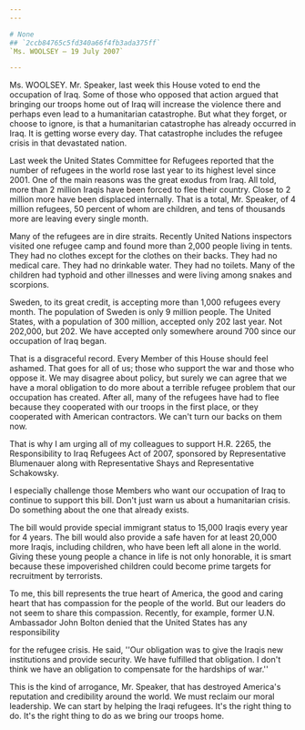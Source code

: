 ```yaml
---
---

# None
## `2ccb84765c5fd340a66f4fb3ada375ff`
`Ms. WOOLSEY — 19 July 2007`

---
```



Ms. WOOLSEY. Mr. Speaker, last week this House voted to end the 
occupation of Iraq. Some of those who opposed that action argued that 
bringing our troops home out of Iraq will increase the violence there 
and perhaps even lead to a humanitarian catastrophe. But what they 
forget, or choose to ignore, is that a humanitarian catastrophe has 
already occurred in Iraq. It is getting worse every day. That 
catastrophe includes the refugee crisis in that devastated nation.

Last week the United States Committee for Refugees reported that the 
number of refugees in the world rose last year to its highest level 
since 2001. One of the main reasons was the great exodus from Iraq. All 
told, more than 2 million Iraqis have been forced to flee their 
country. Close to 2 million more have been displaced internally. That 
is a total, Mr. Speaker, of 4 million refugees, 50 percent of whom are 
children, and tens of thousands more are leaving every single month.

Many of the refugees are in dire straits. Recently United Nations 
inspectors visited one refugee camp and found more than 2,000 people 
living in tents. They had no clothes except for the clothes on their 
backs. They had no medical care. They had no drinkable water. They had 
no toilets. Many of the children had typhoid and other illnesses and 
were living among snakes and scorpions.

Sweden, to its great credit, is accepting more than 1,000 refugees 
every month. The population of Sweden is only 9 million people. The 
United States, with a population of 300 million, accepted only 202 last 
year. Not 202,000, but 202. We have accepted only somewhere around 700 
since our occupation of Iraq began.

That is a disgraceful record. Every Member of this House should feel 
ashamed. That goes for all of us; those who support the war and those 
who oppose it. We may disagree about policy, but surely we can agree 
that we have a moral obligation to do more about a terrible refugee 
problem that our occupation has created. After all, many of the 
refugees have had to flee because they cooperated with our troops in 
the first place, or they cooperated with American contractors. We can't 
turn our backs on them now.

That is why I am urging all of my colleagues to support H.R. 2265, 
the Responsibility to Iraq Refugees Act of 2007, sponsored by 
Representative Blumenauer along with Representative Shays and 
Representative Schakowsky.

I especially challenge those Members who want our occupation of Iraq 
to continue to support this bill. Don't just warn us about a 
humanitarian crisis. Do something about the one that already exists.

The bill would provide special immigrant status to 15,000 Iraqis 
every year for 4 years. The bill would also provide a safe haven for at 
least 20,000 more Iraqis, including children, who have been left all 
alone in the world. Giving these young people a chance in life is not 
only honorable, it is smart because these impoverished children could 
become prime targets for recruitment by terrorists.

To me, this bill represents the true heart of America, the good and 
caring heart that has compassion for the people of the world. But our 
leaders do not seem to share this compassion. Recently, for example, 
former U.N. Ambassador John Bolton denied that the United States has 
any responsibility


for the refugee crisis. He said, ''Our obligation was to give the 
Iraqis new institutions and provide security. We have fulfilled that 
obligation. I don't think we have an obligation to compensate for the 
hardships of war.''

This is the kind of arrogance, Mr. Speaker, that has destroyed 
America's reputation and credibility around the world. We must reclaim 
our moral leadership. We can start by helping the Iraqi refugees. It's 
the right thing to do. It's the right thing to do as we bring our 
troops home.
